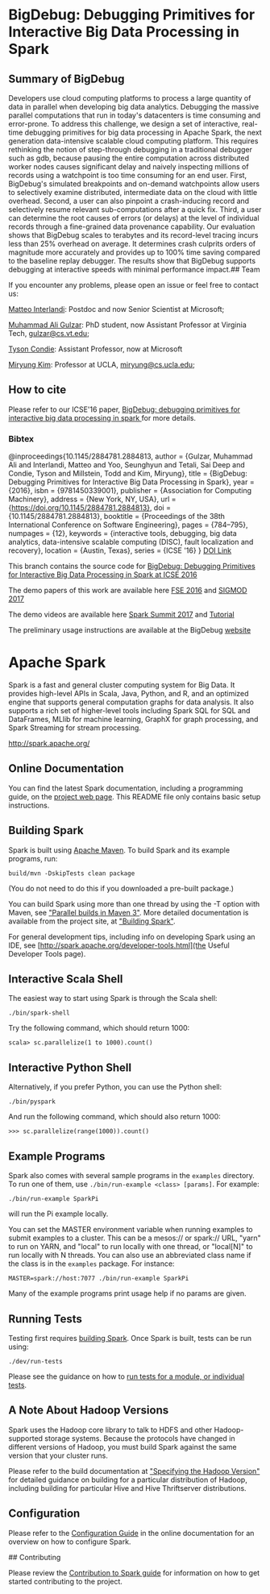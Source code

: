 
# BigDebug: Debugging Primitives for Interactive Big Data Processing in Spark

## Summary of BigDebug 
Developers use cloud computing platforms to process a large quantity of data in parallel when developing big data analytics. Debugging the massive parallel computations that run in today's datacenters is time consuming and error-prone. To address this challenge, we design a set of interactive, real-time debugging primitives for big data processing in Apache Spark, the next generation data-intensive scalable cloud computing platform. This requires rethinking the notion of step-through debugging in a traditional debugger such as gdb, because pausing the entire computation across distributed worker nodes causes significant delay and naively inspecting millions of records using a watchpoint is too time consuming for an end user.
First, BigDebug's simulated breakpoints and on-demand watchpoints allow users to selectively examine distributed, intermediate data on the cloud with little overhead. Second, a user can also pinpoint a crash-inducing record and selectively resume relevant sub-computations after a quick fix. Third, a user can determine the root causes of errors (or delays) at the level of individual records through a fine-grained data provenance capability. Our evaluation shows that BigDebug scales to terabytes and its record-level tracing incurs less than 25% overhead on average. It determines crash culprits orders of magnitude more accurately and provides up to 100% time saving compared to the baseline replay debugger. The results show that BigDebug supports debugging at interactive speeds with minimal performance impact.## Team 

If you encounter any problems, please open an issue or feel free to contact us:

[Matteo Interlandi](https://interesaaat.github.io): Postdoc and now Senior Scientist at Microsoft; 

[Muhammad Ali Gulzar](https://people.cs.vt.edu/~gulzar/): PhD student, now Assistant Professor at Virginia Tech, gulzar@cs.vt.edu;

[Tyson Condie](https://samueli.ucla.edu/people/tyson-condie/): Assistant Professor, now at Microsoft 

[Miryung Kim](http://web.cs.ucla.edu/~miryung/): Professor at UCLA, miryung@cs.ucla.edu;


## How to cite 
Please refer to our ICSE'16 paper, [BigDebug: debugging primitives for interactive big data processing in spark
](http://web.cs.ucla.edu/~miryung/Publications/icse2016-gulzar-bigdebug.pdf) for more details. 
### Bibtex  
@inproceedings{10.1145/2884781.2884813,
author = {Gulzar, Muhammad Ali and Interlandi, Matteo and Yoo, Seunghyun and Tetali, Sai Deep and Condie, Tyson and Millstein, Todd and Kim, Miryung},
title = {BigDebug: Debugging Primitives for Interactive Big Data Processing in Spark},
year = {2016},
isbn = {9781450339001},
publisher = {Association for Computing Machinery},
address = {New York, NY, USA},
url = {https://doi.org/10.1145/2884781.2884813},
doi = {10.1145/2884781.2884813},
booktitle = {Proceedings of the 38th International Conference on Software Engineering},
pages = {784–795},
numpages = {12},
keywords = {interactive tools, debugging, big data analytics, data-intensive scalable computing (DISC), fault localization and recovery},
location = {Austin, Texas},
series = {ICSE '16}
}
[DOI Link](https://doi.org/10.1145/2884781.2884813)

This branch contains the source code for [BigDebug: Debugging Primitives for Interactive Big Data Processing in Spark at ICSE 2016](http://web.cs.ucla.edu/~miryung/Publications/icse2016-gulzar-bigdebug.pdf)

The demo papers of this work are available here [FSE 2016](http://web.cs.ucla.edu/~miryung/Publications/fse2016demo-bigdebug.pdf)
and [SIGMOD 2017](http://web.cs.ucla.edu/~miryung/Publications/sigmod2017-bigdebugdemo.pdf)

The demo videos are available here [Spark Summit 2017](https://www.youtube.com/watch?v=_HR3VJ2dPbE) and [Tutorial](https://www.youtube.com/watch?v=aZ91EyC5-Yc)

The preliminary usage instructions are available at the BigDebug [website](https://sites.google.com/site/sparkbigdebug/)


# Apache Spark

Spark is a fast and general cluster computing system for Big Data. It provides
high-level APIs in Scala, Java, Python, and R, and an optimized engine that
supports general computation graphs for data analysis. It also supports a
rich set of higher-level tools including Spark SQL for SQL and DataFrames,
MLlib for machine learning, GraphX for graph processing,
and Spark Streaming for stream processing.

<http://spark.apache.org/>


## Online Documentation

You can find the latest Spark documentation, including a programming
guide, on the [project web page](http://spark.apache.org/documentation.html).
This README file only contains basic setup instructions.

## Building Spark

Spark is built using [Apache Maven](http://maven.apache.org/).
To build Spark and its example programs, run:

    build/mvn -DskipTests clean package

(You do not need to do this if you downloaded a pre-built package.)

You can build Spark using more than one thread by using the -T option with Maven, see ["Parallel builds in Maven 3"](https://cwiki.apache.org/confluence/display/MAVEN/Parallel+builds+in+Maven+3).
More detailed documentation is available from the project site, at
["Building Spark"](http://spark.apache.org/docs/latest/building-spark.html).

For general development tips, including info on developing Spark using an IDE, see 
[http://spark.apache.org/developer-tools.html](the Useful Developer Tools page).

## Interactive Scala Shell

The easiest way to start using Spark is through the Scala shell:

    ./bin/spark-shell

Try the following command, which should return 1000:

    scala> sc.parallelize(1 to 1000).count()

## Interactive Python Shell

Alternatively, if you prefer Python, you can use the Python shell:

    ./bin/pyspark

And run the following command, which should also return 1000:

    >>> sc.parallelize(range(1000)).count()

## Example Programs

Spark also comes with several sample programs in the `examples` directory.
To run one of them, use `./bin/run-example <class> [params]`. For example:

    ./bin/run-example SparkPi

will run the Pi example locally.

You can set the MASTER environment variable when running examples to submit
examples to a cluster. This can be a mesos:// or spark:// URL,
"yarn" to run on YARN, and "local" to run
locally with one thread, or "local[N]" to run locally with N threads. You
can also use an abbreviated class name if the class is in the `examples`
package. For instance:

    MASTER=spark://host:7077 ./bin/run-example SparkPi

Many of the example programs print usage help if no params are given.

## Running Tests

Testing first requires [building Spark](#building-spark). Once Spark is built, tests
can be run using:

    ./dev/run-tests

Please see the guidance on how to
[run tests for a module, or individual tests](http://spark.apache.org/developer-tools.html#individual-tests).

## A Note About Hadoop Versions

Spark uses the Hadoop core library to talk to HDFS and other Hadoop-supported
storage systems. Because the protocols have changed in different versions of
Hadoop, you must build Spark against the same version that your cluster runs.

Please refer to the build documentation at
["Specifying the Hadoop Version"](http://spark.apache.org/docs/latest/building-spark.html#specifying-the-hadoop-version)
for detailed guidance on building for a particular distribution of Hadoop, including
building for particular Hive and Hive Thriftserver distributions.

## Configuration

Please refer to the [Configuration Guide](http://spark.apache.org/docs/latest/configuration.html)
in the online documentation for an overview on how to configure Spark.

## Contributing

Please review the [Contribution to Spark guide](http://spark.apache.org/contributing.html)
for information on how to get started contributing to the project.
